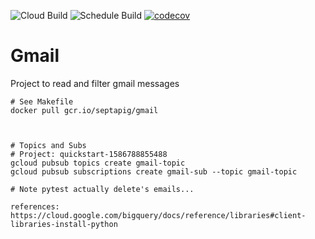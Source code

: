 ![Cloud Build](https://github.com/mchirico/gmail/workflows/Cloud%20Build/badge.svg?branch=master)
![Schedule Build](https://github.com/mchirico/gmail/workflows/Schedule%20Build/badge.svg)
[![codecov](https://codecov.io/gh/mchirico/gmail/branch/master/graph/badge.svg)](https://codecov.io/gh/mchirico/gmail)
# Gmail

Project to read and filter gmail messages

```
# See Makefile
docker pull gcr.io/septapig/gmail



# Topics and Subs
# Project: quickstart-1586788855488
gcloud pubsub topics create gmail-topic
gcloud pubsub subscriptions create gmail-sub --topic gmail-topic

# Note pytest actually delete's emails...

references:
https://cloud.google.com/bigquery/docs/reference/libraries#client-libraries-install-python

```


